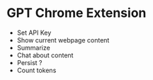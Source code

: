 # GPT Chrome Extension

- Set API Key
- Show current webpage content
- Summarize
- Chat about content
- Persist ?
- Count tokens